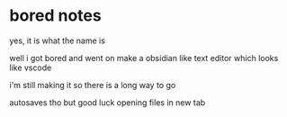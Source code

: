 # bored notes

yes, it is what the name is

well i got bored and went on make a obsidian like text editor which looks like vscode

i'm still making it so there is a long way to go

autosaves tho but good luck opening files in new tab
